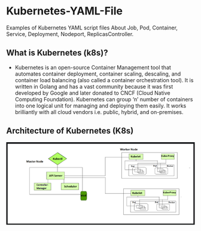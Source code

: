 # Kubernetes-YAML-File
Examples of Kubernetes YAML script files About Job, Pod, Container, Service, Deployment, Nodeport, ReplicasController.

## What is Kubernetes (k8s)?
  - Kubernetes is an open-source Container Management tool that automates container deployment, container scaling, descaling, and container
load balancing (also called a container orchestration tool). It is written in Golang and has a vast community because it was first developed
by Google and later donated to CNCF (Cloud Native Computing Foundation). Kubernetes can group ‘n’ number of containers into one logical unit
for managing and deploying them easily. It works brilliantly with all cloud vendors i.e. public, hybrid, and on-premises.

## Architecture of Kubernetes (K8s)

![image](./Archi.png)
